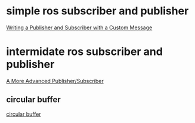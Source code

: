 # simple ros subscriber and publisher
[Writing a Publisher and Subscriber with a Custom Message](http://wiki.ros.org/ROS/Tutorials/CustomMessagePublisherSubscriber%28python%29)

# intermidate ros subscriber and publisher
[A More Advanced Publisher/Subscriber](http://wiki.ros.org/rososc_tutorials/Tutorials/A%20more%20advanced%20Publisher%20and%20Subscriber)
## circular buffer
[circular buffer](http://www.saltycrane.com/blog/2007/11/python-circular-buffer/)